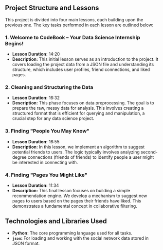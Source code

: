 ## Project Structure and Lessons

This project is divided into four main lessons, each building upon the previous one. The key tasks performed in each lesson are outlined below:

### 1. Welcome to CodeBook – Your Data Science Internship Begins!
- **Lesson Duration:** 14:20
- **Description:** This initial lesson serves as an introduction to the project. It covers loading the project data from a JSON file and understanding its structure, which includes user profiles, friend connections, and liked pages.

### 2. Cleaning and Structuring the Data
- **Lesson Duration:** 16:32
- **Description:** This phase focuses on data preprocessing. The goal is to prepare the raw, messy data for analysis. This involves creating a structured format that is efficient for querying and manipulation, a crucial step for any data science project.

### 3. Finding "People You May Know"
- **Lesson Duration:** 16:55
- **Description:** In this lesson, we implement an algorithm to suggest potential friends to users. The logic typically involves analyzing second-degree connections (friends of friends) to identify people a user might be interested in connecting with.

### 4. Finding "Pages You Might Like"
- **Lesson Duration:** 11:34
- **Description:** This final lesson focuses on building a simple recommendation engine. We develop a mechanism to suggest new pages to users based on the pages their friends have liked. This demonstrates a fundamental concept in collaborative filtering.

## Technologies and Libraries Used
- **Python:** The core programming language used for all tasks.
- **`json`:** For loading and working with the social network data stored in JSON format.
